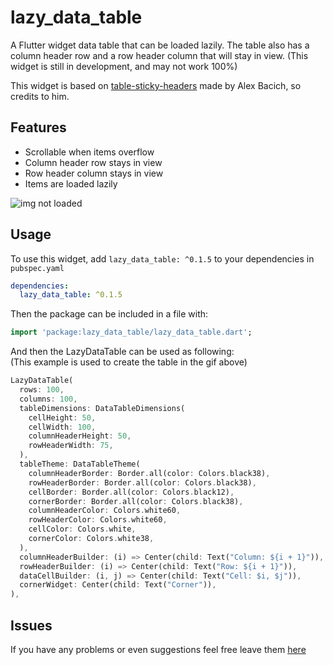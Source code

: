 # lazy_data_table

A Flutter widget data table that can be loaded lazily. The table also has a column header row and a row header column that will stay in view.
(This widget is still in development, and may not work 100%)

This widget is based on [table-sticky-headers](https://pub.dev/packages/table_sticky_headers) made by Alex Bacich, so credits to him.

## Features

* Scrollable when items overflow
* Column header row stays in view
* Row header column stays in view
* Items are loaded lazily

![img not loaded](https://gitlab.com/_Naomi/lazy_data_table/-/raw/master/example/lazy_data_table_example.gif "lazy_data_table example")

## Usage

To use this widget, add `lazy_data_table: ^0.1.5` to your dependencies in `pubspec.yaml`

```yaml
dependencies:
  lazy_data_table: ^0.1.5
```

Then the package can be included in a file with:

```dart
import 'package:lazy_data_table/lazy_data_table.dart';
```

And then the LazyDataTable can be used as following:  
(This example is used to create the table in the gif above)

```dart
LazyDataTable(
  rows: 100,
  columns: 100,
  tableDimensions: DataTableDimensions(
    cellHeight: 50,
    cellWidth: 100,
    columnHeaderHeight: 50,
    rowHeaderWidth: 75,
  ),
  tableTheme: DataTableTheme(
    columnHeaderBorder: Border.all(color: Colors.black38),
    rowHeaderBorder: Border.all(color: Colors.black38),
    cellBorder: Border.all(color: Colors.black12),
    cornerBorder: Border.all(color: Colors.black38),
    columnHeaderColor: Colors.white60,
    rowHeaderColor: Colors.white60,
    cellColor: Colors.white,
    cornerColor: Colors.white38,
  ),
  columnHeaderBuilder: (i) => Center(child: Text("Column: ${i + 1}")),
  rowHeaderBuilder: (i) => Center(child: Text("Row: ${i + 1}")),
  dataCellBuilder: (i, j) => Center(child: Text("Cell: $i, $j")),
  cornerWidget: Center(child: Text("Corner")),
),
```

## Issues
If you have any problems or even suggestions feel free leave them [here](https://gitlab.com/_Naomi/lazy_data_table/-/issues)
